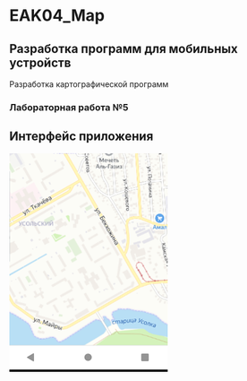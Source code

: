 # EAK04_Map
## Разработка программ для мобильных устройств
Разработка картографической программ
### Лабораторная работа №5
## Интерфейс приложения
![map](Screenshot_2.png)

